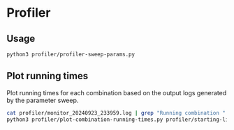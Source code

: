 # Profiler

## Usage

```bash
python3 profiler/profiler-sweep-params.py
```

## Plot running times

Plot running times for each combination based on the output logs generated by the parameter sweep.

```bash
cat profiler/monitor_20240923_233959.log | grep "Running combination " > profiler/starting-lines.txt
python3 profiler/plot-combination-running-times.py profiler/starting-lines.txt
```
